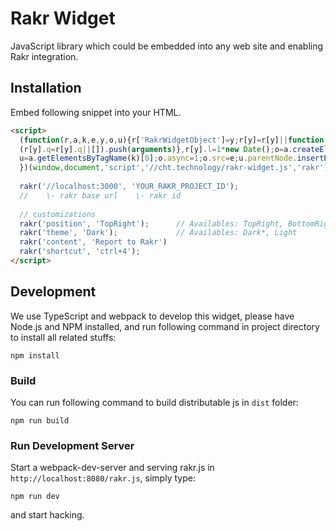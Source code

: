 # Rakr Widget
JavaScript library which could be embedded into any web site and enabling Rakr integration.

## Installation

Embed following snippet into your HTML.
```html
<script>
  (function(r,a,k,e,y,o,u){r['RakrWidgetObject']=y;r[y]=r[y]||function(){
  (r[y].q=r[y].q||[]).push(arguments)},r[y].l=1*new Date();o=a.createElement(k),
  u=a.getElementsByTagName(k)[0];o.async=1;o.src=e;u.parentNode.insertBefore(o,u)
  })(window,document,'script','//cht.technology/rakr-widget.js','rakr');
  
  rakr('//localhost:3000', 'YOUR_RAKR_PROJECT_ID');
  //    \- rakr base url    \- rakr id 
  
  // customizations
  rakr('position', 'TopRight');      // Availables: TopRight, BottomRight*, BottomLeft, TopLeft
  rakr('theme', 'Dark');             // Availables: Dark*, Light
  rakr('content', 'Report to Rakr')
  rakr('shortcut', 'ctrl+4');
</script>
```

## Development

We use TypeScript and webpack to develop this widget, please have Node.js and NPM installed, and run following command in project directory to install all related stuffs:

```
npm install
```

### Build

You can run following command to build distributable js in `dist` folder:

```
npm run build
```

### Run Development Server

Start a webpack-dev-server and serving rakr.js in `http://localhost:8080/rakr.js`, simply type:

```
npm run dev
```

and start hacking.
